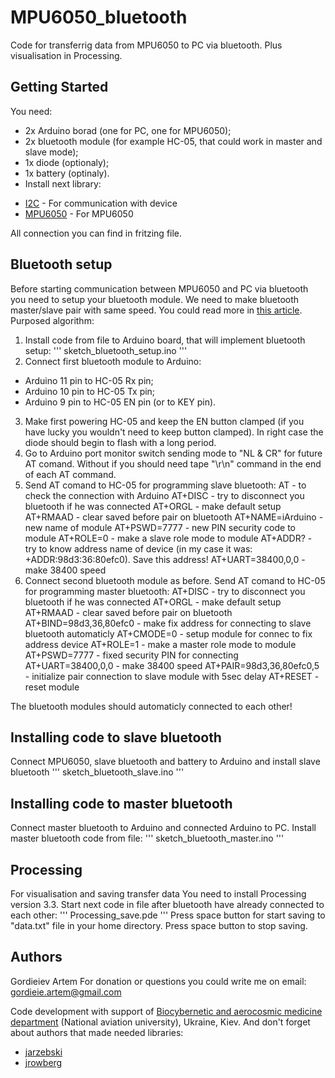 # MPU6050_bluetooth
Code for transferrig data from MPU6050 to PC via bluetooth. Plus visualisation in Processing.

## Getting Started
You need:
- 2x Arduino borad (one for PC, one for MPU6050);
- 2x bluetooth module (for example HC-05, that could work in master and slave mode);
- 1x diode (optionaly);
- 1x battery (optinaly).
- Install next library:
* [I2C](https://github.com/jrowberg/i2cdevlib) - For communication with device
* [MPU6050](https://github.com/jarzebski/Arduino-MPU6050) - For MPU6050

All connection you can find in fritzing file.

## Bluetooth setup
Before starting communication between MPU6050 and PC via bluetooth you need to setup your bluetooth module. We need to make bluetooth master/slave pair with same speed. You could read more in [this article](http://electricdiylab.com/how-to-set-at-command-mode-for-hc-05-bluetooth-module/). Purposed algorithm:
1. Install code from file to Arduino board, that will implement bluetooth setup:
'''
sketch_bluetooth_setup.ino
'''
2. Connect first bluetooth module to Arduino:
- Arduino 11 pin to HC-05 Rx pin;
- Arduino 10 pin to HC-05 Tx pin;
- Arduino 9 pin to HC-05 EN pin (or to KEY pin).
3. Make first powering HC-05 and keep the EN button clamped (if you have lucky you wouldn't need to keep button clamped). In right case the diode should begin to flash with a long period.
4. Go to Arduino port monitor switch sending mode to "NL & CR" for future AT comand. Without if you should need tape "\r\n" command in the end of each AT command.
5. Send AT comand to HC-05 for programming slave bluetooth:
AT - to check the connection with Arduino
AT+DISC - try to disconnect you bluetooth if he was connected
AT+ORGL - make default setup
AT+RMAAD - clear saved before pair on bluetooth
AT+NAME=iArduino - new name of module
AT+PSWD=7777 - new PIN security code to module
AT+ROLE=0 - make a slave role mode to module
AT+ADDR? - try to know address name of device (in my case it was: +ADDR:98d3:36:80efc0). Save this address!
AT+UART=38400,0,0 - make 38400 speed
6. Connect second bluetooth module as before. Send AT comand to HC-05 for programming master bluetooth:
AT+DISC - try to disconnect you bluetooth if he was connected
AT+ORGL - make default setup
AT+RMAAD - clear saved before pair on bluetooth
AT+BIND=98d3,36,80efc0 - make fix address for connecting to slave bluetooth automaticly
AT+CMODE=0 - setup module for connec to fix address device
AT+ROLE=1 - make a master role mode to module
AT+PSWD=7777 - fixed security PIN for connecting
AT+UART=38400,0,0 - make 38400 speed
AT+PAIR=98d3,36,80efc0,5 - initialize pair connection to slave module with 5sec delay
AT+RESET - reset module

The bluetooth modules should automaticly connected to each other!

## Installing code to slave bluetooth
Connect MPU6050, slave bluetooth and battery to Arduino and install slave bluetooth
'''
sketch_bluetooth_slave.ino
'''

## Installing code to master bluetooth
Connect master bluetooth to Arduino and connected Arduino to PC. Install master bluetooth code from file:
'''
sketch_bluetooth_master.ino
'''

## Processing
For visualisation and saving transfer data You need to install Processing version 3.3. Start next code in file after bluetooth have already connected to each other:
'''
Processing_save.pde
'''
Press space button for start saving to "data.txt" file in your home directory. Press space button to stop saving.

## Authors
Gordieiev Artem
For donation or questions you could write me on email: gordieie.artem@gmail.com

Code development with support of [Biocybernetic and aerocosmic medicine department](http://bikam.kiev.ua/) (National aviation university), Ukraine, Kiev.
And don't forget about authors that made needed libraries:
* [jarzebski](https://github.com/jrowberg/i2cdevlib)
* [jrowberg](https://github.com/jarzebski/Arduino-MPU6050)
